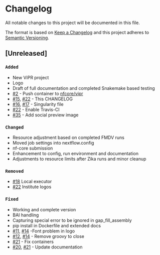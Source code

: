 # Changelog

All notable changes to this project will be documented in this file.

The format is based on [Keep a Changelog](http://keepachangelog.com/en/1.0.0/)
and this project adheres to [Semantic Versioning](http://semver.org/spec/v2.0.0.html).

## [Unreleased]

### `Added`

- New ViPR project
- Logo
- Draft of full documentation and completed Snakemake based testing
- [#2](https://github.com/nf-core/vipr/pull/17) - Push container to [nfcore/vipr](https://hub.docker.com/r/nfcore/vipr/)
- [#15](https://github.com/nf-core/vipr/issues/15), [#22](https://github.com/nf-core/vipr/pull/22) - This CHANGELOG
- [#16](https://github.com/nf-core/vipr/issues/16), [#17](https://github.com/nf-core/vipr/pull/17) - Singularity file
- [#22](https://github.com/nf-core/vipr/pull/22) - Enable Travis-CI
- [#35](https://github.com/nf-core/vipr/pull/35) - Add social preview image

### `Changed`

- Resource adjustment based on completed FMDV runs
- Moved job settings into nextflow.config
- nf-core submission
- Enhancement to config, run environment and documentation
- Adjustments to resource limits after Zika runs and minor cleanup

### `Removed`

- [#18](https://github.com/nf-core/vipr/pull/18) Local executor
- [#22](https://github.com/nf-core/vipr/pull/22) Institute logos

### `Fixed`

- Working and complete version
- BAI handling
- Capturing special error to be ignored in gap_fill_assembly
- pip install in Dockerfile and extended docs
- [#11](https://github.com/nf-core/vipr/issues/11), [#14](https://github.com/nf-core/vipr/pull/14) -Font problem in logo
- [#12](https://github.com/nf-core/vipr/issues/12), [#14](https://github.com/nf-core/vipr/pull/14) - Remove groovy to close
- [#21](https://github.com/nf-core/vipr/pull/21) - Fix containers
- [#20](https://github.com/nf-core/vipr/pull/20), [#21](https://github.com/nf-core/vipr/pull/21) - Update documentation
